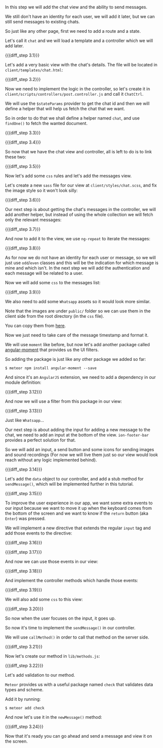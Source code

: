 In this step we will add the chat view and the ability to send messages.

We still don't have an identity for each user, we will add it later, but we can still send messages to existing chats.

So just like any other page, first we need to add a route and a state.

Let's call it `chat` and we will load a template and a controller which we will add later.

{{{diff_step 3.1}}}

Let's add a very basic view with the chat's details. The file will be located in `client/templates/chat.html`:

{{{diff_step 3.2}}}

Now we need to implement the logic in the controller, so let's create it in `client/scripts/controllers/post.controller.js` and call it `ChatCtrl`.

We will use the `$stateParams` provider to get the chat id and then we will define a helper that will help us fetch the chat that we want.

So in order to do that we shall define a helper named `chat`, and use `findOne()` to fetch the wanted document.

{{{diff_step 3.3}}}

{{{diff_step 3.4}}}

So now that we have the chat view and controller, all is left to do is to link these two:

{{{diff_step 3.5}}}

Now let's add some `css` rules and let's add the messages view.

Let's create a new `sass` file for our view at `client/styles/chat.scss`, and fix the image style so it won't look silly:

{{{diff_step 3.6}}}

Our next step is about getting the chat's messages in the controller, we will add another helper, but instead of using the whole collection we will fetch only the relevant messages:

{{{diff_step 3.7}}}

And now to add it to the view, we use `ng-repeat` to iterate the messages:

{{{diff_step 3.8}}}

As for now we do not have an identity for each user or message, so we will just use `odd`/`even` classes and this will be the indication for which message is mine and which isn't. In the next step we will add the authentication and each message will be related to a user.

Now we will add some `css` to the messages list:

{{{diff_step 3.9}}}

We also need to add some `Whatsapp` assets so it would look more similar.

Note that the images are under `public/` folder so we can use them in the client side from the root directory (in the `css` file).

You can copy them from [here](https://github.com/Urigo/Ionic-MeteorCLI-WhatsApp/tree/master/public).

Now we just need to take care of the message timestamp and format it.

We will use `moment` like before, but now let's add another package called [angular-moment](https://github.com/urish/angular-moment) that provides us the UI filters.

So adding the package is just like any other package we added so far:

    $ meteor npm install angular-moment --save

And since it's an `AngularJS` extension, we need to add a dependency in our module definition:

{{{diff_step 3.12}}}

And now we will use a filter from this package in our view:

{{{diff_step 3.13}}}

Just like `Whatsapp`...

Our next step is about adding the input for adding a new message to the chat, we need to add an input at the bottom of the view. `ion-footer-bar` provides a perfect solution for that.

So we will add an input, a send button and some icons for sending images and sound recordings (For now we will live them just so our view would look reach without any logic implemented behind).

{{{diff_step 3.14}}}

Let's add the `data` object to our controller, and add a stub method for `sendMessage()`, which will be implemented further in this tutorial.

{{{diff_step 3.15}}}


To improve the user experience in our app, we want some extra events to our input because we want to move it up when the keyboard comes from the bottom of the screen and we want to know if the `return` button (aka `Enter`) was pressed.

We will implement a new directive that extends the regular `input` tag and add those events to the directive:

{{{diff_step 3.16}}}

{{{diff_step 3.17}}}

And now we can use those events in our view:

{{{diff_step 3.18}}}

And implement the controller methods which handle those events:

{{{diff_step 3.19}}}

We will also add some `css` to this view:

{{{diff_step 3.20}}}

So now when the user focuses on the input, it goes up.

So now it's time to implement the `sendMessage()` in our controller.

We will use `callMethod()` in order to call that method on the server side.

{{{diff_step 3.21}}}

Now let's create our method in `lib/methods.js`:

{{{diff_step 3.22}}}

Let's add validation to our method.

`Meteor` provides us with a useful package named `check` that validates data types and scheme.

Add it by running:

    $ meteor add check

And now let's use it in the `newMessage()` method:

{{{diff_step 3.24}}}

Now that it's ready you can go ahead and send a message and view it on the screen.
